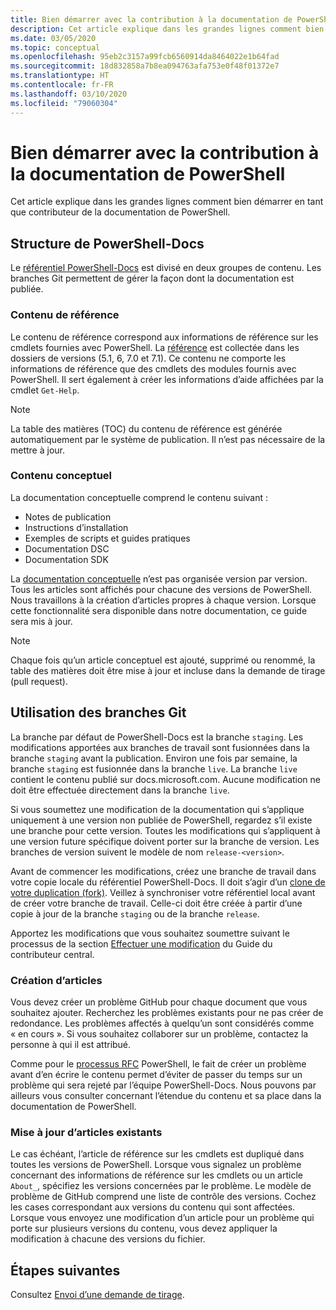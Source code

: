 ```yaml
---
title: Bien démarrer avec la contribution à la documentation de PowerShell
description: Cet article explique dans les grandes lignes comment bien démarrer en tant que contributeur de la documentation de PowerShell.
ms.date: 03/05/2020
ms.topic: conceptual
ms.openlocfilehash: 95eb2c3157a99fcb6560914da8464022e1b64fad
ms.sourcegitcommit: 18d832858a7b8ea094763afa753e0f48f01372e7
ms.translationtype: HT
ms.contentlocale: fr-FR
ms.lasthandoff: 03/10/2020
ms.locfileid: "79060304"
---
```

# <a name="get-started-contributing-to-powershell-documentation"></a>Bien démarrer avec la contribution à la documentation de PowerShell

Cet article explique dans les grandes lignes comment bien démarrer en tant que contributeur de la documentation de PowerShell.

## <a name="powershell-docs-structure"></a>Structure de PowerShell-Docs

Le [référentiel PowerShell-Docs][psdocs] est divisé en deux groupes de contenu. Les branches Git permettent de gérer la façon dont la documentation est publiée.

### <a name="reference-content"></a>Contenu de référence

Le contenu de référence correspond aux informations de référence sur les cmdlets fournies avec PowerShell.
La [référence][ref] est collectée dans les dossiers de versions (5.1, 6, 7.0 et 7.1). Ce contenu ne comporte les informations de référence que des cmdlets des modules fournis avec PowerShell. Il sert également à créer les informations d’aide affichées par la cmdlet `Get-Help`.

> [!NOTE]
> La table des matières (TOC) du contenu de référence est générée automatiquement par le système de publication. Il n’est pas nécessaire de la mettre à jour.

### <a name="conceptual-content"></a>Contenu conceptuel

La documentation conceptuelle comprend le contenu suivant :

- Notes de publication
- Instructions d’installation
- Exemples de scripts et guides pratiques
- Documentation DSC
- Documentation SDK

La [documentation conceptuelle][conceptual] n’est pas organisée version par version. Tous les articles sont affichés pour chacune des versions de PowerShell. Nous travaillons à la création d’articles propres à chaque version. Lorsque cette fonctionnalité sera disponible dans notre documentation, ce guide sera mis à jour.

> [!NOTE]
> Chaque fois qu’un article conceptuel est ajouté, supprimé ou renommé, la table des matières doit être mise à jour et incluse dans la demande de tirage (pull request).

## <a name="using-git-branches"></a>Utilisation des branches Git

La branche par défaut de PowerShell-Docs est la branche `staging`. Les modifications apportées aux branches de travail sont fusionnées dans la branche `staging` avant la publication. Environ une fois par semaine, la branche `staging` est fusionnée dans la branche `live`. La branche `live` contient le contenu publié sur docs.microsoft.com. Aucune modification ne doit être effectuée directement dans la branche `live`.

Si vous soumettez une modification de la documentation qui s’applique uniquement à une version non publiée de PowerShell, regardez s’il existe une branche pour cette version. Toutes les modifications qui s’appliquent à une version future spécifique doivent porter sur la branche de version. Les branches de version suivent le modèle de nom `release-<version>`.

Avant de commencer les modifications, créez une branche de travail dans votre copie locale du référentiel PowerShell-Docs. Il doit s’agir d’un [clone de votre duplication (fork)][fork]. Veillez à synchroniser votre référentiel local avant de créer votre branche de travail. Celle-ci doit être créée à partir d’une copie à jour de la branche `staging` ou de la branche `release`.

Apportez les modifications que vous souhaitez soumettre suivant le processus de la section [Effectuer une modification][making-changes] du Guide du contributeur central.

### <a name="creating-new-articles"></a>Création d’articles

Vous devez créer un problème GitHub pour chaque document que vous souhaitez ajouter. Recherchez les problèmes existants pour ne pas créer de redondance. Les problèmes affectés à quelqu’un sont considérés comme « en cours ». Si vous souhaitez collaborer sur un problème, contactez la personne à qui il est attribué.

Comme pour le [processus RFC][rfc] PowerShell, le fait de créer un problème avant d’en écrire le contenu permet d’éviter de passer du temps sur un problème qui sera rejeté par l’équipe PowerShell-Docs. Nous pouvons par ailleurs vous consulter concernant l’étendue du contenu et sa place dans la documentation de PowerShell.

### <a name="updating-existing-articles"></a>Mise à jour d’articles existants

Le cas échéant, l’article de référence sur les cmdlets est dupliqué dans toutes les versions de PowerShell. Lorsque vous signalez un problème concernant des informations de référence sur les cmdlets ou un article `About_`, spécifiez les versions concernées par le problème. Le modèle de problème de GitHub comprend une liste de contrôle des versions. Cochez les cases correspondant aux versions du contenu qui sont affectées. Lorsque vous envoyez une modification d’un article pour un problème qui porte sur plusieurs versions du contenu, vous devez appliquer la modification à chacune des versions du fichier.

## <a name="next-steps"></a>Étapes suivantes

Consultez [Envoi d’une demande de tirage](pull-requests.md).

<!--link refs-->
[conceptual]: https://github.com/MicrosoftDocs/PowerShell-Docs/tree/staging/reference/docs-conceptual
[fork]: /contribute/get-started-setup-local#fork-the-repository
[making-changes]: /contribute/how-to-write-workflows-major#making-your-changes
[psdocs]: https://github.com/MicrosoftDocs/PowerShell-Docs
[ref]: https://github.com/MicrosoftDocs/PowerShell-Docs/tree/staging/reference
[rfc]: https://github.com/PowerShell/powershell-rfc/blob/master/RFC0000-RFC-Process.md